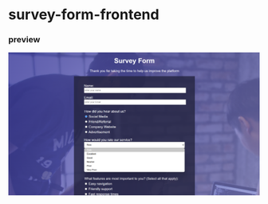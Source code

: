 # survey-form-frontend

### preview
![preview Image](https://github.com/yunnsbz/survey-form-frontend/blob/main/preview.png "in game image")

